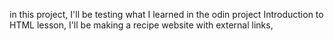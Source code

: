    in this project, I'll be testing what I learned in the odin project 
Introduction to HTML lesson, I'll be making a recipe website with external 
links,
